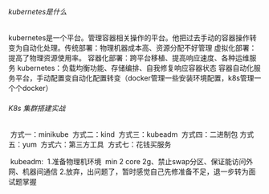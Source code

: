 ###### kubernetes是什么

​		kubernetes是一个平台。管理容器相关操作的平台。他把过去手动的容器操作转变为自动化处理。
​		传统部署：物理机器成本高、资源分配不好管理
​		虚拟化部署：提高了物理资源使用率。
​		容器化部署：跨平台移植、提高响应速度、各种运维服务
​		kubernetes：负载均衡功能、存储编排、自我修复响应容器状态
​								容器自动化服务平台，手动配置变自动化配置转变（docker管理一些安装环境配置，k8s管理一个个docker）

###### K8s 集群搭建实战

​		方式一：minikube 
​		方式二：kind
​		方式三：kubeadm
​		方式四：二进制包
​		方式五：yum
​		方式六：第三方工具
​		方式七：花钱买服务

​		kubeadm:
​				1.准备物理机环境
​					min 2 core 2g、禁止swap分区、保证能访问外网、机器间通信
​				2.放弃，出问题了，暂时感觉自己先修准备不足，退一步转为面试题掌握